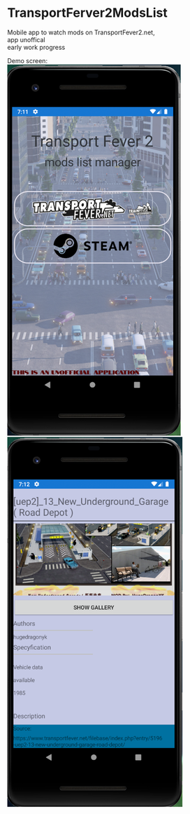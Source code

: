 # TransportFerver2ModsList
 Mobile app to watch mods on TransportFever2.net, <br /> app unoffical <br/> early work progress
 
 Demo screen: <br/>
 ![Demo Screen#1](/Screen/screen1.PNG)
 ![Demo Screen#2](/Screen/screen2.PNG)
